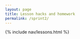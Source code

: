 ```yaml
---
layout: page
title: Lesson hacks and homework
permalink: /sprint2/
---
```


{% include nav/lessons.html %}